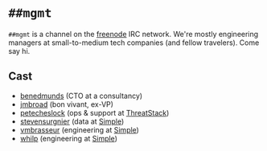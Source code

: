 # `##mgmt`

`##mgmt` is a channel on the [freenode][] IRC network. We're mostly
engineering managers at small-to-medium tech companies (and fellow
travelers). Come say hi.

[freenode]: https://freenode.net/

## Cast

- [benedmunds][] (CTO at a consultancy)
- [jmbroad][] (bon vivant, ex-VP)
- [petecheslock][] (ops & support at [ThreatStack][])
- [stevensurgnier][] (data at [Simple][])
- [vmbrasseur][] (engineering at [Simple][])
- [whilp][] (engineering at [Simple][])

[simple]:          https://simple.com/
[threatstack]:     https://threatstack.com/
[whilp]:           https://twitter.com/whilp
[stevensurgnier]:  https://twitter.com/stevensurgnier
[benedmunds]:      https://twitter.com/benedmunds
[petecheslock]:    https://twitter.com/petecheslock
[jmbroad]:         https://twitter.com/jmbroad
[vmbrasseur]:      https://twitter.com/vmbrasseur
